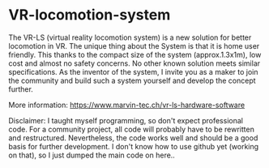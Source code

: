 # VR-locomotion-system
The VR-LS (virtual reality locomotion system) is a new solution for better locomotion in VR. The unique thing about the System is that it is home user friendly. This thanks to the compact size of the system (approx.1.3x1m), low cost and almost no safety concerns. No other known solution meets similar specifications. As the inventor of the system, I invite you as a maker to join the community and build such a system yourself and develop the concept further.

More information:
https://www.marvin-tec.ch/vr-ls-hardware-software

Disclaimer:
I taught myself programming, so don't expect professional code. For a community project, all code will probably have to be rewritten and restructured. Nevertheless, the code works well and should be a good basis for further development. I don't know how to use github yet (working on that), so I just dumped the main code on here..

